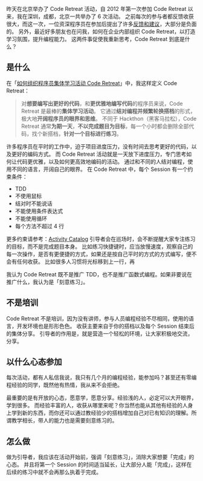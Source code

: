 昨天在北京举办了 Code Retreat 活动，自 2012 年第一次参加 Code Retreat 以来，我在深圳，成都，北京一共举办了 6 次活动。
之前每次的参与者都反馈收获很大，而这一次，一位资深程序员在参加后提出了许多[反馈和建议](https://codingstyle.cn/topics/235)，大部分是负面的。
另外，最近好多朋友也在问我，如何在企业内部组织 Code Retreat，以打造学习氛围，提升编程能力。
这两件事促使我重新思考，Code Retreat 到底是什么？

## 是什么
在「[如何组织程序员集体学习活动 Code Retreat](http://www.jianshu.com/p/d7f2d96eed82)」中，我这样定义 Code Retreat：
>对**想要编写出更好的代码**，和**更优雅地编写代码**的程序员来说，Code Retreat 是最棒的**集体学习活动**。
它通过**结对编程并频繁轮换搭档**的形式，极大地**开阔程序员的眼界和思维**。
不同于 Hackthon（黑客马拉松），Code Retreat 通常**为期一天**，**不以完成题目为目标**，每一个小时都会删除全部代码，找个新搭档，**针对一个目标进行练习**。

许多程序员在平时的工作中，迫于项目进度压力，没有时间去思考更好的代码，以及更好的编码方式。
而 Code Retreat 活动就是一天放下进度压力，专门思考如何让代码更优雅，以及如何更高效地编码的活动。
通过和不同的人结对编程，使用不同的语言，开阔自己的眼界。
在 Code Retreat 中，每个 Session 有一个约束条件：
* TDD
* 不使用鼠标
* 结对时不能说话
* 不能使用条件表达式
* 不能使用循环
* 每个方法不超过 4 行

更多约束请参考：[Activity Catalog](http://coderetreat.org/facilitating/activity-catalog)
引导者会在巡场时，会不断提醒大家专注练习的目标，而不是完成题目本身。
比如练习快捷键时，应当放慢速度，观察自己的每一次操作，是否有更便捷的方式，如果还是按自己平时的方式的方式编写，便不会有任何收获。
比如很多人习惯将光标移到上一行，再

我认为 Code Retreat 既不是推广 TDD，也不是推广函数式编程。如果非要说在推广什么，我认为是「刻意练习」。

## 不是培训
Code Retreat 不是培训，因为没有讲师，参与人员编程经验不尽相同，使用的语言，开发环境也是形形色色。
收获主要来自于你的搭档以及每个 Session 结束后的集体分享。
引导者的作用是，就是营造一个轻松的环境，让大家积极地交流，分享。

## 以什么心态参加
每次活动，都有人私信我说，我只有几个月的编程经验，能参加吗？甚至还有零编程经验的同学，既然他有热情，我从来不会拒绝。

最重要的是有开放的心态，愿意学，愿意分享。经验浅的人，必定可以大开眼界，学到很多。
而经验丰富的人，收获从哪里来呢？你当然也能从其他有经验的人身上学到新的东西，而你还可以通过教经验少的搭档增加自己对已有知识的理解。所谓教学相长，带人的能力也是需要刻意练习的。

## 怎么做
做为引导者，我应该在活动开始前，强调「刻意练习」，消除大家想要「完成」的心态。
并且将第一个 Session 的时间适当延长，让大部分人能「完成」，这样在后续的练习中就不会再那么执着于完成。